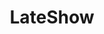 ---
title: LateShow
crosslinks:
- lastweektonight
- Jazz
- Tesla
- BigBrother
- neutralnews
- AskHistorians
- WhatsInThisThing
- memes
- OldSchoolCool
- todayilearned
- sharktank
- nottheonion
- The_Donald
- politics
---